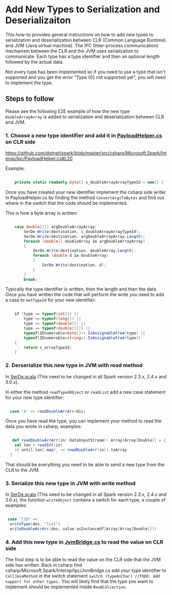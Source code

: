 # Add New Types to Serialization and Deserializaiton

This how-to provides general instructions on how to add new types to serialization and deserialization between CLR (Common Language Runtime) and JVM (Java virtual machine). The IPC (Inter-process communication) mechanism between the CLR and the JVM uses serialization to communicate. Each type has a type identifier and then an optional length followed by the actual data.

Not every type has been implemented so if you need to use a type that isn't supported and you get the error "Type {0} not supported yet", you will need to implement the type.

## Steps to follow
Please see the following E2E example of how the new type `DoubleArrayArray` is added to serialization and deserialization between CLR and JVM.
### 1. Choose a new type identifier and add it in [PayloadHelper.cs](https://github.com/dotnet/spark/blob/master/src/csharp/Microsoft.Spark/Interop/Ipc/PayloadHelper.cs) on CLR side

https://github.com/dotnet/spark/blob/master/src/csharp/Microsoft.Spark/Interop/Ipc/PayloadHelper.cs#L20

Example:

```csharp

    private static readonly byte[] s_doubleArrayArrayTypeId = new[] { ( byte)'A' };z

```

Once you have created your new identifier implement the csharp side writer in PayloadHelper.cs by 
finding the method `ConvertArgsToBytes` and find out where in the switch that the code should be 
implemented.

This is how a byte array is written:

```csharp

    case double[][] argDoubleArrayArray:
        SerDe.Write(destination, s_doubleArrayArrayTypeId);
        SerDe.Write(destination, argDoubleArrayArray.Length);
        foreach (double[] doubleArray in argDoubleArrayArray)
        {
            SerDe.Write(destination, doubleArray.Length);
            foreach (double d in doubleArray)
            {
                SerDe.Write(destination, d);
            }
        }
        break;

```

Typically the type identifier is written, then the length and then the data. Once you have written 
the code that will perform the write you need to add a case to `GetTypeId` for your new identifier:

```csharp

    if (type == typeof(int[]) ||
        type == typeof(long[]) ||
        type == typeof(double[]) ||
        type == typeof(double[][]) ||
        typeof(IEnumerable<byte[]>).IsAssignableFrom(type) ||
        typeof(IEnumerable<string>).IsAssignableFrom(type))
    {
        return s_arrayTypeId;
    }
```

### 2. Derserialize this new type in JVM with read method

In [SerDe.scala](https://github.com/dotnet/spark/blob/master/src/scala/microsoft-spark-2.3.x/src/main/scala/org/apache/spark/api/dotnet/SerDe.scala) (This need to be changed in all Spark version 2.3.x, 2.4.x and 3.0.x). 

In either the method `readTypedObject` or `readList` add a new case statement for your new type 
identifier:

```scala

  case 'A' => readDoubleArrArr(dis)

```

Once you have read the type, you can implement your method to read the data you wrote in csharp, examples:

```scala

   def readDoubleArrArr(in: DataInputStream): Array[Array[Double]] = {
    val len = readInt(in)
    (0 until len).map(_ => readDoubleArr(in)).toArray
  }

```

That should be everything you need to be able to send a new type from the CLR to the JVM.

### 3. Serialize this new type in JVM with write method

In [SerDe.scala](https://github.com/dotnet/spark/blob/master/src/scala/microsoft-spark-2.3.x/src/main/scala/org/apache/spark/api/dotnet/SerDe.scala) (This need to be changed in all Spark version 2.3.x, 2.4.x and 3.0.x), the function `writeObject` contains a switch for each type, a couple of examples:

```scala

 case "[[D" =>
  writeType(dos, "list")
  writeDoubleArrArr(dos, value.asInstanceOf[Array[Array[Double]]])

```

### 4. Add this new type in [JvmBridge.cs](https://github.com/dotnet/spark/blob/master/src/csharp/Microsoft.Spark/Interop/Ipc/JvmBridge.cs) to read the value on CLR side

The final step is to be able to read the value on the CLR side that the JVM side has written. Back in csharp find csharp/Microsoft.Spark/Interop/Ipc/JvmBridge.cs add your type identifier to `CallJavaMethod` in the switch statement `switch (typeAsChar) //TODO: Add support for other types.` You will likely find that the type you want to implement should be implemented inside `ReadCollection`.
